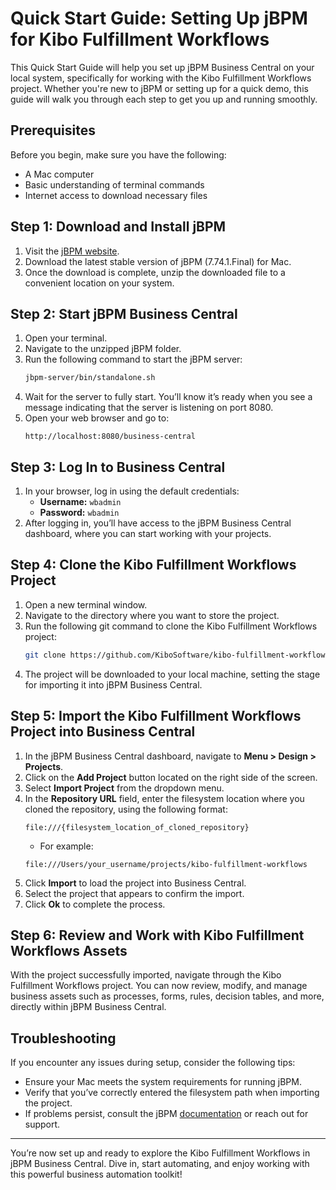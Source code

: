 # Quick Start Guide: Setting Up jBPM for Kibo Fulfillment Workflows

This Quick Start Guide will help you set up jBPM Business Central on your local system, specifically for working with the Kibo Fulfillment Workflows project. Whether you're new to jBPM or setting up for a quick demo, this guide will walk you through each step to get you up and running smoothly.

## Prerequisites

Before you begin, make sure you have the following:

- A Mac computer
- Basic understanding of terminal commands
- Internet access to download necessary files

## Step 1: Download and Install jBPM

1. Visit the [jBPM website](https://www.jbpm.org/).
2. Download the latest stable version of jBPM (7.74.1.Final) for Mac.
3. Once the download is complete, unzip the downloaded file to a convenient location on your system.

## Step 2: Start jBPM Business Central

1. Open your terminal.
2. Navigate to the unzipped jBPM folder.
3. Run the following command to start the jBPM server:
    ```bash
    jbpm-server/bin/standalone.sh
    ```
4. Wait for the server to fully start. You’ll know it’s ready when you see a message indicating that the server is listening on port 8080.
5. Open your web browser and go to:
    ```
    http://localhost:8080/business-central
    ```

## Step 3: Log In to Business Central

1. In your browser, log in using the default credentials:
    - **Username:** `wbadmin`
    - **Password:** `wbadmin`
2. After logging in, you’ll have access to the jBPM Business Central dashboard, where you can start working with your projects.

## Step 4: Clone the Kibo Fulfillment Workflows Project

1. Open a new terminal window.
2. Navigate to the directory where you want to store the project.
3. Run the following git command to clone the Kibo Fulfillment Workflows project:
    ```bash
    git clone https://github.com/KiboSoftware/kibo-fulfillment-workflows.git
    ```
4. The project will be downloaded to your local machine, setting the stage for importing it into jBPM Business Central.

## Step 5: Import the Kibo Fulfillment Workflows Project into Business Central

1. In the jBPM Business Central dashboard, navigate to **Menu > Design > Projects**.
2. Click on the **Add Project** button located on the right side of the screen.
3. Select **Import Project** from the dropdown menu.
4. In the **Repository URL** field, enter the filesystem location where you cloned the repository, using the following format:
    ```
    file:///{filesystem_location_of_cloned_repository}
    ```
    - For example:
    ```
    file:///Users/your_username/projects/kibo-fulfillment-workflows
    ```
5. Click **Import** to load the project into Business Central.
6. Select the project that appears to confirm the import.
7. Click **Ok** to complete the process.

## Step 6: Review and Work with Kibo Fulfillment Workflows Assets

With the project successfully imported, navigate through the Kibo Fulfillment Workflows project. You can now review, modify, and manage business assets such as processes, forms, rules, decision tables, and more, directly within jBPM Business Central.

## Troubleshooting

If you encounter any issues during setup, consider the following tips:

- Ensure your Mac meets the system requirements for running jBPM.
- Verify that you’ve correctly entered the filesystem path when importing the project.
- If problems persist, consult the jBPM [documentation](https://www.jbpm.org/documentation.html) or reach out for support.

---

You’re now set up and ready to explore the Kibo Fulfillment Workflows in jBPM Business Central. Dive in, start automating, and enjoy working with this powerful business automation toolkit!